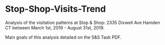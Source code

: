 # Stop-Shop-Visits-Trend

Analysis of the visitation patterns at Stop & Shop: 2335 Dixwell Ave Hamden CT between March 1st, 2019 - August 31st, 2019.

Main goals of this analysis detailed on the S&S Task PDF.

